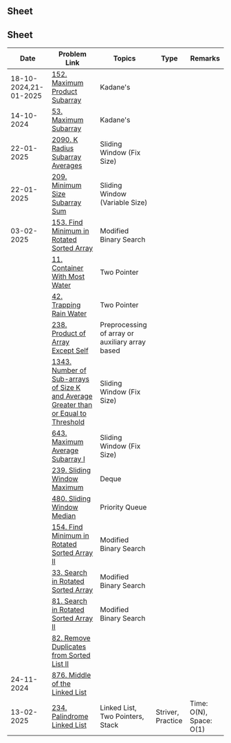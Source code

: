 ## Sheet

## Sheet
| Date | Problem Link | Topics | Type | Remarks |
|------|-------------|--------|------|---------|
| 18-10-2024,21-01-2025 | [152. Maximum Product Subarray](https://leetcode.com/problems/maximum-product-subarray/) | Kadane's | | |
| 14-10-2024 | [53. Maximum Subarray](https://leetcode.com/problems/maximum-subarray/) | Kadane's | | |
| 22-01-2025 | [2090. K Radius Subarray Averages](https://leetcode.com/problems/k-radius-subarray-averages/) | Sliding Window (Fix Size) | | |
| 22-01-2025 | [209. Minimum Size Subarray Sum](https://leetcode.com/problems/minimum-size-subarray-sum/description/) | Sliding Window (Variable Size) | | |
| 03-02-2025 | [153. Find Minimum in Rotated Sorted Array](https://leetcode.com/problems/find-minimum-in-rotated-sorted-array/) | Modified Binary Search | | |
| | [11. Container With Most Water](https://leetcode.com/problems/container-with-most-water/) | Two Pointer | | |
| | [42. Trapping Rain Water](https://leetcode.com/problems/trapping-rain-water/) | Two Pointer | | |
| | [238. Product of Array Except Self](https://leetcode.com/problems/product-of-array-except-self/) | Preprocessing of array or auxiliary array based | | |
| | [1343. Number of Sub-arrays of Size K and Average Greater than or Equal to Threshold](https://leetcode.com/problems/number-of-sub-arrays-of-size-k-and-average-greater-than-or-equal-to-threshold/description/) | Sliding Window (Fix Size) | | |
| | [643. Maximum Average Subarray I](https://leetcode.com/problems/maximum-average-subarray-i/description/) | Sliding Window (Fix Size) | | |
| | [239. Sliding Window Maximum](https://leetcode.com/problems/sliding-window-maximum/description/) | Deque | | |
| | [480. Sliding Window Median](https://leetcode.com/problems/sliding-window-median/) | Priority Queue | | |
| | [154. Find Minimum in Rotated Sorted Array II](https://leetcode.com/problems/find-minimum-in-rotated-sorted-array-ii/) | Modified Binary Search | | |
| | [33. Search in Rotated Sorted Array](https://leetcode.com/problems/search-in-rotated-sorted-array/) | Modified Binary Search | | |
| | [81. Search in Rotated Sorted Array II](https://leetcode.com/problems/search-in-rotated-sorted-array-ii/) | Modified Binary Search | | |
| | [82. Remove Duplicates from Sorted List II](https://leetcode.com/problems/remove-duplicates-from-sorted-list-ii/description/) | | | |
| 24-11-2024 | [876. Middle of the Linked List](http://leetcode.com/problems/middle-of-the-linked-list/description/) | | | |
| 13-02-2025 | [234. Palindrome Linked List](https://leetcode.com/problems/palindrome-linked-list/) | Linked List, Two Pointers, Stack | Striver, Practice | Time: O(N), Space: O(1) |

